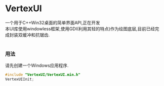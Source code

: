 # VertexUI
一个用于C++Win32桌面的简单界面API,正在开发<br>
本UI库使用windowless框架,使用GDI(利用其轻的特点)作为绘图底层,目前已经完成封装双缓冲和抗锯齿.<br>
<br>
### 用法 ###
请先创建一个Windows应用程序.
```C++
#include "VertexUI/VertexUI.min.h"
VertexUIInit;
```

